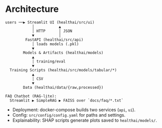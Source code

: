 # Architecture

```
users ──▶ Streamlit UI (healthai/src/ui)
            │           ▲
            │ HTTP      │ JSON
            ▼           │
         FastAPI (healthai/src/api)
            │ loads models (.pkl)
            ▼
        Models & Artifacts (healthai/models)
            ▲
            │ training/eval
            ▼
  Training Scripts (healthai/src/models/tabular/*)
            ▲
            │ CSV
            ▼
        Data (healthai/data/{raw,processed})

FAQ Chatbot (RAG-lite):
  Streamlit ▶ SimpleRAG ▶ FAISS over `docs/faq/*.txt`
```

- Deployment: docker-compose builds two services (`api`, `ui`).
- Config: `src/config/config.yaml` for paths and settings.
- Explainability: SHAP scripts generate plots saved to `healthai/models/`. 